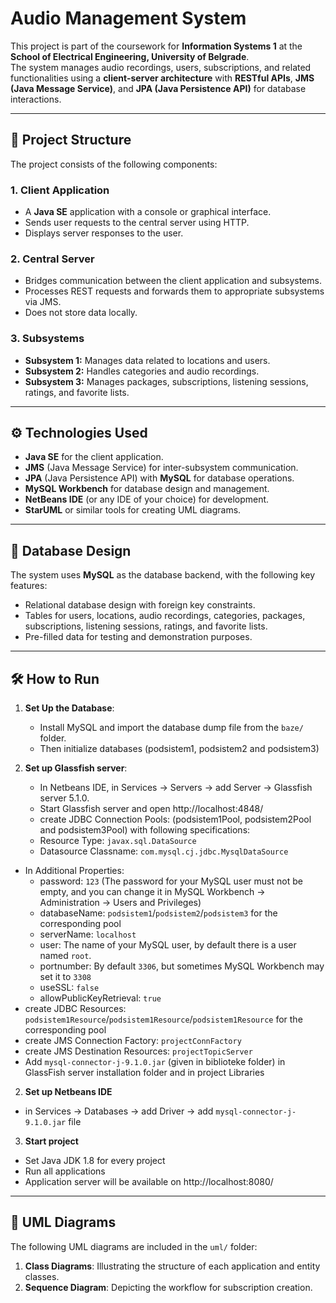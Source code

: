 # Audio Management System

This project is part of the coursework for **Information Systems 1** at the **School of Electrical Engineering, University of Belgrade**.  
The system manages audio recordings, users, subscriptions, and related functionalities using a **client-server architecture** with **RESTful APIs**, **JMS (Java Message Service)**, and **JPA (Java Persistence API)** for database interactions.  

---

## 📂 Project Structure

The project consists of the following components:

### 1. **Client Application**
- A **Java SE** application with a console or graphical interface.
- Sends user requests to the central server using HTTP.
- Displays server responses to the user.

### 2. **Central Server**
- Bridges communication between the client application and subsystems.
- Processes REST requests and forwards them to appropriate subsystems via JMS.
- Does not store data locally.

### 3. **Subsystems**
- **Subsystem 1:** Manages data related to locations and users.
- **Subsystem 2:** Handles categories and audio recordings.
- **Subsystem 3:** Manages packages, subscriptions, listening sessions, ratings, and favorite lists.

---

## ⚙️ Technologies Used
- **Java SE** for the client application.
- **JMS** (Java Message Service) for inter-subsystem communication.
- **JPA** (Java Persistence API) with **MySQL** for database operations.
- **MySQL Workbench** for database design and management.
- **NetBeans IDE** (or any IDE of your choice) for development.
- **StarUML** or similar tools for creating UML diagrams.

---

## 💾 Database Design

The system uses **MySQL** as the database backend, with the following key features:
- Relational database design with foreign key constraints.
- Tables for users, locations, audio recordings, categories, packages, subscriptions, listening sessions, ratings, and favorite lists.
- Pre-filled data for testing and demonstration purposes.

---

## 🛠️ How to Run

1. **Set Up the Database**:
   - Install MySQL and import the database dump file from the `baze/` folder.
   - Then initialize databases (podsistem1, podsistem2 and podsistem3)

2. **Set up Glassfish server**:
   - In Netbeans IDE, in Services -> Servers -> add Server -> Glassfish server 5.1.0.
   - Start Glassfish server and open http://localhost:4848/
   - create JDBC Connection Pools: (podsistem1Pool, podsistem2Pool and podsistem3Pool) with following specifications:
    - Resource Type: `javax.sql.DataSource`
    - Datasource Classname: `com.mysql.cj.jdbc.MysqlDataSource`
  - In Additional Properties:
    - password: `123` (The password for your MySQL user must not be empty, and you can change it in MySQL Workbench -> Administration -> Users and Privileges)
    - databaseName: `podsistem1`/`podsistem2`/`podsistem3` for the corresponding pool
    - serverName: `localhost`
    - user: The name of your MySQL user, by default there is a user named `root`.
    - portnumber: By default `3306`, but sometimes MySQL Workbench may set it to `3308`
    - useSSL: `false`
    - allowPublicKeyRetrieval: `true`
  - create JDBC Resources: `podsistem1Resource`/`podsistem1Resource`/`podsistem1Resource` for the corresponding pool
  - create JMS Connection Factory: `projectConnFactory`
  - create JMS Destination Resources: `projectTopicServer`
  - Add `mysql-connector-j-9.1.0.jar` (given in biblioteke folder) in GlassFish server installation folder and in project Libraries

2. **Set up Netbeans IDE**
  - in Services -> Databases -> add Driver -> add `mysql-connector-j-9.1.0.jar` file

3. **Start project** 
  - Set Java JDK 1.8 for every project
  - Run all applications
  - Application server will be available on http://localhost:8080/

---

## 📜 UML Diagrams

The following UML diagrams are included in the `uml/` folder:
1. **Class Diagrams**: Illustrating the structure of each application and entity classes.
2. **Sequence Diagram**: Depicting the workflow for subscription creation.
